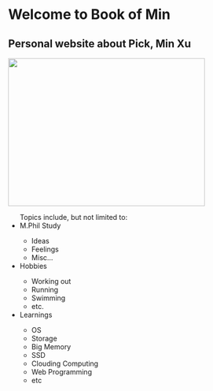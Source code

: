 Welcome to Book of Min
======================
<h2>Personal website about Pick, Min Xu</h2>
<img src="http://hdn.xnimg.cn/photos/hdn521/20120907/1145/h_large_d1Om_0573000027301375.jpg" width="400" height="300">
<ul>Topics include, but not limited to:
  <li> M.Phil Study</li>
  <ul>
    <li> Ideas</li>
    <li> Feelings</li>
    <li> Misc...</li>
  </ul>
  <li> Hobbies</li>
  <ul>
    <li>Working out</li>
    <li>Running</li>
    <li>Swimming</li>
    <li>etc.</li>
  </ul>
  <li>Learnings</li>
  <ul>
    <li>OS</li>
    <li>Storage</li>
    <li>Big Memory</li>
    <li>SSD</li>
    <li>Clouding Computing</li>
    <li>Web Programming</li>
    <li>etc</li>
  </ul>
</ul>
